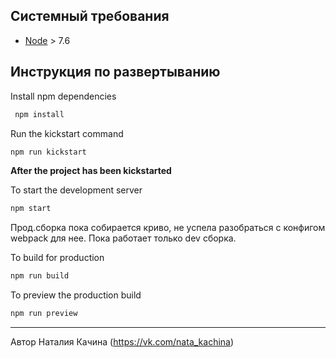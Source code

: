 ## Системный требования

* [Node](https://nodejs.org) > 7.6

## Инструкция по развертыванию
Install npm dependencies

```sh
 npm install 
```

Run the kickstart command
```sh
npm run kickstart
```

**After the project has been kickstarted**

To start the development server

```sh
npm start
```
Прод.сборка пока собирается криво, не успела разобраться с конфигом webpack для нее. Пока работает только dev сборка.

To build for production

```sh
npm run build
```

To preview the production build
```sh
npm run preview
```



___
Автор Наталия Качина (https://vk.com/nata_kachina)

